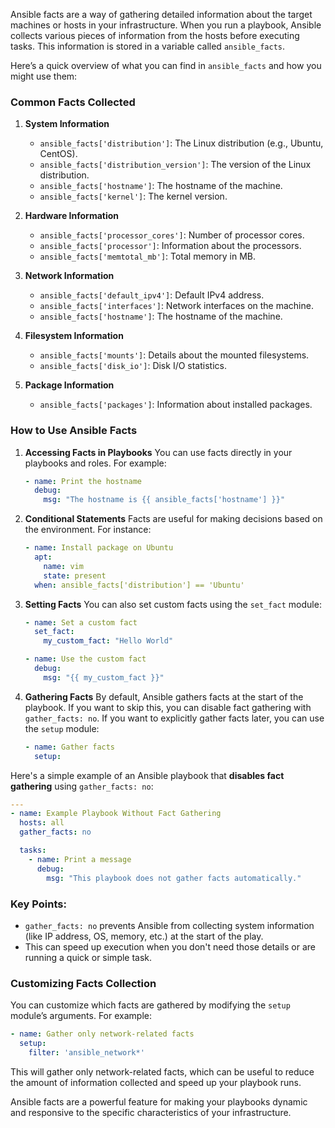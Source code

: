 Ansible facts are a way of gathering detailed information about the target machines or hosts in your infrastructure. When you run a playbook, Ansible collects various pieces of information from the hosts before executing tasks. This information is stored in a variable called `ansible_facts`.

Here’s a quick overview of what you can find in `ansible_facts` and how you might use them:

### Common Facts Collected

1. **System Information**
   - `ansible_facts['distribution']`: The Linux distribution (e.g., Ubuntu, CentOS).
   - `ansible_facts['distribution_version']`: The version of the Linux distribution.
   - `ansible_facts['hostname']`: The hostname of the machine.
   - `ansible_facts['kernel']`: The kernel version.

2. **Hardware Information**
   - `ansible_facts['processor_cores']`: Number of processor cores.
   - `ansible_facts['processor']`: Information about the processors.
   - `ansible_facts['memtotal_mb']`: Total memory in MB.

3. **Network Information**
   - `ansible_facts['default_ipv4']`: Default IPv4 address.
   - `ansible_facts['interfaces']`: Network interfaces on the machine.
   - `ansible_facts['hostname']`: The hostname of the machine.

4. **Filesystem Information**
   - `ansible_facts['mounts']`: Details about the mounted filesystems.
   - `ansible_facts['disk_io']`: Disk I/O statistics.

5. **Package Information**
   - `ansible_facts['packages']`: Information about installed packages.

### How to Use Ansible Facts

1. **Accessing Facts in Playbooks**
   You can use facts directly in your playbooks and roles. For example:
   ```yaml
   - name: Print the hostname
     debug:
       msg: "The hostname is {{ ansible_facts['hostname'] }}"
   ```

2. **Conditional Statements**
   Facts are useful for making decisions based on the environment. For instance:
   ```yaml
   - name: Install package on Ubuntu
     apt:
       name: vim
       state: present
     when: ansible_facts['distribution'] == 'Ubuntu'
   ```

3. **Setting Facts**
   You can also set custom facts using the `set_fact` module:
   ```yaml
   - name: Set a custom fact
     set_fact:
       my_custom_fact: "Hello World"
   
   - name: Use the custom fact
     debug:
       msg: "{{ my_custom_fact }}"
   ```

4. **Gathering Facts**
   By default, Ansible gathers facts at the start of the playbook. If you want to skip this, you can disable fact gathering with `gather_facts: no`. If you want to explicitly gather facts later, you can use the `setup` module:
   ```yaml
   - name: Gather facts
     setup:
   ```
Here's a simple example of an Ansible playbook that **disables fact gathering** using `gather_facts: no`:

```yaml
---
- name: Example Playbook Without Fact Gathering
  hosts: all
  gather_facts: no

  tasks:
    - name: Print a message
      debug:
        msg: "This playbook does not gather facts automatically."
```

### Key Points:

* `gather_facts: no` prevents Ansible from collecting system information (like IP address, OS, memory, etc.) at the start of the play.
* This can speed up execution when you don't need those details or are running a quick or simple task.

### Customizing Facts Collection

You can customize which facts are gathered by modifying the `setup` module’s arguments. For example:
```yaml
- name: Gather only network-related facts
  setup:
    filter: 'ansible_network*'
```

This will gather only network-related facts, which can be useful to reduce the amount of information collected and speed up your playbook runs.

Ansible facts are a powerful feature for making your playbooks dynamic and responsive to the specific characteristics of your infrastructure.
